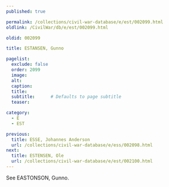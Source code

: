 ```yaml
---
published: true

permalink: /collections/civil-war-database/e/est/002099.html
oldlink: /CivilWar/db/e/est/002099.html

oldid: 002099

title: ESTANSEN, Gunno

pagelist:
  exclude: false
  order: 2099
  image: 
  alt:
  caption:
  title:
  subtitle:      # Defaults to page subtitle
  teaser:

category: 
  - E 
  - EST

previous:
  title: ESSE, Johannes Anderson
  url: /collections/civil-war-database/e/ess/002098.html  
next:
  title: ESTENSEN, Ole
  url: /collections/civil-war-database/e/est/002100.html   
---
```

See EASTONSON, Gunno.